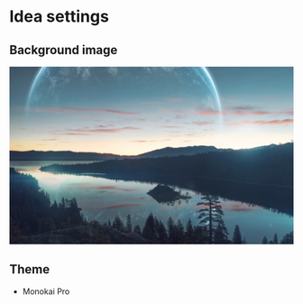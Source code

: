 # Idea settings

## Background image
![background-image](./landscape-nature-forest-scenery-moon-4K-154.jpeg)

## Theme

* Monokai Pro